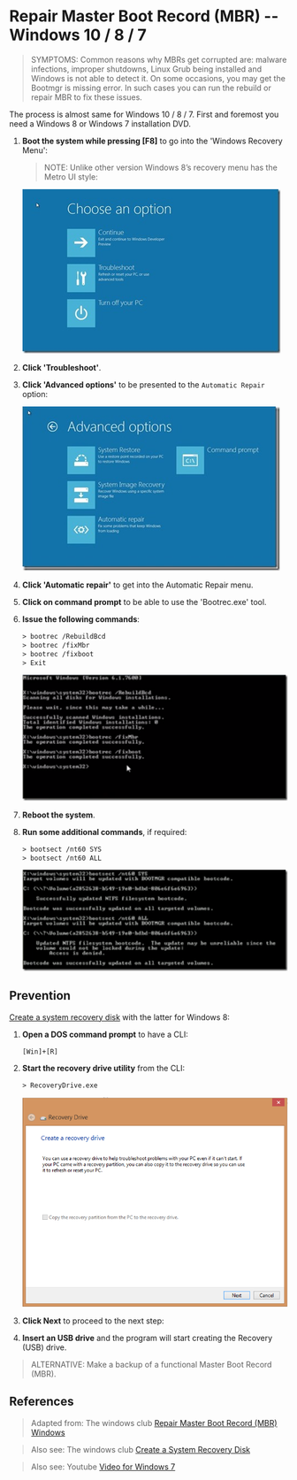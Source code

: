 # Repair Master Boot Record (MBR) -- Windows 10 / 8 / 7

> SYMPTOMS: Common reasons why MBRs get corrupted are: malware infections, improper shutdowns, Linux Grub being installed and Windows is not able to detect it. On some occasions, you may get the Bootmgr is missing error. In such cases you can run the rebuild or repair MBR to fix these issues.

The process is almost same for Windows 10 / 8 / 7. First and foremost you need a Windows 8 or Windows 7 installation DVD.

1. **Boot the system while pressing [F8]** to go into the 'Windows Recovery Menu':

	> NOTE: Unlike other version Windows 8’s recovery menu has the Metro UI style:

	![Windows recovery menu](assets/01_windows-recovery-menu.png)


2. **Click 'Troubleshoot'**.

3. **Click 'Advanced options'** to be presented to the `Automatic Repair` option:

	![Windows recovery menu](assets/02_advanced-options.png)

4. **Click 'Automatic repair'** to get into the Automatic Repair menu.

5. **Click on command prompt** to be able to use the 'Bootrec.exe' tool.

6. **Issue the following commands**:

	```
	> bootrec /RebuildBcd
	> bootrec /fixMbr
	> bootrec /fixboot
	> Exit
	```
	![Windows recovery menu](assets/03_fix-commands.png)

7. **Reboot the system**.

8. **Run some additional commands**, if required:

	```
	> bootsect /nt60 SYS
	> bootsect /nt60 ALL
	```

	![Windows recovery menu](assets/04_additional-commands.png)


## Prevention

[Create a system recovery disk][1] with the latter for Windows 8:

1. **Open a DOS command prompt** to have a CLI:

 	```
	[Win]+[R]
	```

2. **Start the recovery drive utility** from the CLI:

 	```
	> RecoveryDrive.exe
	```

	![Windows recovery menu](assets/05_recovery-drive-creation-tool.png)

3. **Click  Next** to proceed to the next step:

4. **Insert an USB drive** and the program will start creating the Recovery (USB) drive.

> ALTERNATIVE: Make a backup of a functional Master Boot Record (MBR).

## References

>	Adapted from: The windows club
>	[Repair Master Boot Record (MBR) Windows][3]

>	Also see: The windows club
>	[Create a System Recovery Disk][1]

>	Also see: Youtube
>	[Video for Windows 7][2]

<!-- REFERENCES -->

[1]:http://www.thewindowsclub.com/create-recovery-drive-windows-8
[2]:https://www.youtube.com/watch?v=3xkMT8Hyhqc
[3]:http://www.thewindowsclub.com/repair-master-boot-record-mbr-windows
